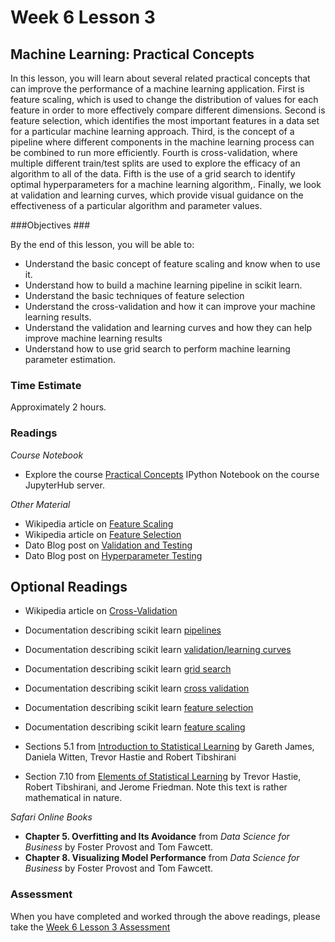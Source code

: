 # Week 6 Lesson 3 #
## Machine Learning: Practical Concepts ##

In this lesson, you will learn about several related practical concepts
that can improve the performance of a machine learning application.
First is feature scaling, which is used to change the distribution of
values for each feature in order to more effectively compare different
dimensions. Second is feature selection, which identifies the most
important features in a data set for a particular machine learning
approach. Third, is the concept of a pipeline where different components
in the machine learning process can be combined to run more efficiently.
Fourth is cross-validation, where multiple different train/test splits
are used to explore the efficacy of an algorithm to all of the data.
Fifth is the use of a grid search to identify optimal hyperparameters
for a machine learning algorithm,. Finally, we look at validation and
learning curves, which provide visual guidance on the effectiveness of a
particular algorithm and parameter values.

###Objectives ###

By the end of this lesson, you will be able to:

- Understand the basic concept of feature scaling and know when to use it.
- Understand how to build a machine learning pipeline in scikit learn. 
- Understand the basic techniques of feature selection
- Understand the cross-validation and how it can improve your machine learning results.
- Understand the validation and learning curves and how they can help improve machine learning results
- Understand how to use grid search to perform machine learning parameter estimation.

### Time Estimate ###

Approximately 2 hours.

### Readings ####

_Course Notebook_

- Explore the course [Practical Concepts][l2nb]
IPython Notebook on the course JupyterHub server.

_Other Material_

- Wikipedia article on [Feature Scaling][wfs]
- Wikipedia article on [Feature Selection][wfse]
- Dato Blog post on [Validation and Testing][bvt]
- Dato Blog post on [Hyperparameter Testing][bht]

## Optional Readings ##

- Wikipedia article on [Cross-Validation][wcv]
- Documentation describing scikit learn [pipelines][skp]
- Documentation describing scikit learn [validation/learning curves][sklc]
- Documentation describing scikit learn [grid search][skgs]
- Documentation describing scikit learn [cross validation][skcv]
- Documentation describing scikit learn [feature selection][skfs]
- Documentation describing scikit learn [feature scaling][sksc]  
  
  
- Sections 5.1 from [Introduction to Statistical Learning][isl]  by
Gareth James, Daniela Witten, Trevor Hastie and Robert Tibshirani
- Section 7.10 from [Elements of Statistical Learning][esl] by Trevor
Hastie, Robert Tibshirani, and Jerome Friedman. Note this text is rather
mathematical in nature.

_Safari Online Books_

- **Chapter 5.  Overfitting and Its Avoidance** from _Data Science for
Business_ by Foster Provost and Tom Fawcett.
- **Chapter 8.  Visualizing Model Performance** from _Data Science for
Business_ by Foster Provost and Tom Fawcett.

 
### Assessment ###

When you have completed and worked through the above readings, please take the [Week 6 Lesson 3 Assessment][la]

[l2nb]: notebooks/intro2pc.ipynb
[la]: https://learn.illinois.edu/mod/quiz/

[wfs]: https://en.wikipedia.org/wiki/Feature_scaling
[wfse]: https://en.wikipedia.org/wiki/Feature_selection
[wcv]: https://en.wikipedia.org/wiki/Cross-validation_(statistics)


[bvt]: http://blog.dato.com/how-to-evaluate-ml-models-part-3-validation-and-offline-testing
[bht]: http://blog.dato.com/how-to-evaluate-machine-learning-models-part-4-hyperparameter-tuning

[rdml]: http://machinelearningmastery.com/rescaling-data-for-machine-learning-in-python-with-scikit-learn/
[fsml]: http://machinelearningmastery.com/feature-selection-in-python-with-scikit-learn/

[skfs]: http://scikit-learn.org/stable/modules/feature_selection.html
[skcv]: http://scikit-learn.org/stable/modules/cross_validation.html
[skgs]: http://scikit-learn.org/stable/modules/grid_search.html
[sksc]: http://scikit-learn.org/stable/modules/preprocessing.html#standardization-or-mean-removal-and-variance-scaling
[sklc]: http://scikit-learn.org/stable/modules/learning_curve.html
[skp]: http://scikit-learn.org/stable/modules/pipeline.html

[isl]: http://www-bcf.usc.edu/~gareth/ISL/
[esl]: http://statweb.stanford.edu/~tibs/ElemStatLearn/
